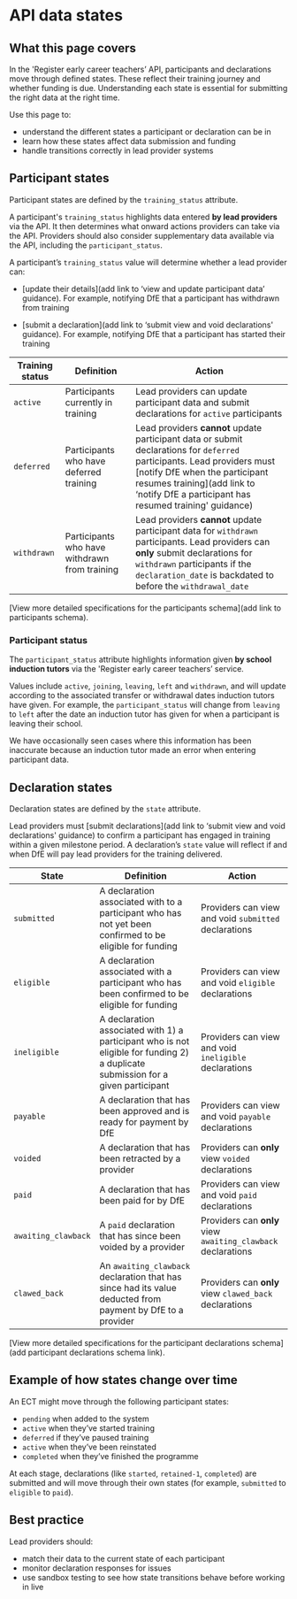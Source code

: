 # API data states 

## What this page covers  

In the 'Register early career teachers’ API, participants and declarations move through defined states. These reflect their training journey and whether funding is due. Understanding each state is essential for submitting the right data at the right time. 

Use this page to: 

* understand the different states a participant or declaration can be in
* learn how these states affect data submission and funding
* handle transitions correctly in lead provider systems 

## Participant states 

Participant states are defined by the `training_status` attribute. 

A participant's `training_status` highlights data entered **by lead providers** via the API. It then determines what onward actions providers can take via the API. Providers should also consider supplementary data available via the API, including the `participant_status`. 

A participant’s `training_status` value will determine whether a lead provider can: 

* [update their details](add link to ‘view and update participant data’ guidance). For example, notifying DfE that a participant has withdrawn from training 

* [submit a declaration](add link to ‘submit view and void declarations' guidance). For example, notifying DfE that a participant has started their training 

| Training status | Definition | Action | 
| -------- | -------- | -------- | 
| `active`     | Participants currently in training     | Lead providers can update participant data and submit declarations for `active` participants     | 
| `deferred`     | Participants who have deferred training     | Lead providers **cannot** update participant data or submit declarations for `deferred` participants. Lead providers must [notify DfE when the participant resumes training](add link to ‘notify DfE a participant has resumed training' guidance)    | 
| `withdrawn`     | Participants who have withdrawn from training     | Lead providers **cannot** update participant data for `withdrawn` participants. Lead providers can **only** submit declarations for `withdrawn` participants if the `declaration_date` is backdated to before the `withdrawal_date`    | 

[View more detailed specifications for the participants schema](add link to participants schema). 

### Participant status

The `participant_status` attribute highlights information given **by school induction tutors** via the 'Register early career teachers’ service. 

Values include `active`, `joining`, `leaving`, `left` and `withdrawn`, and will update according to the associated transfer or withdrawal dates induction tutors have given. For example, the `participant_status` will change from `leaving` to `left` after the date an induction tutor has given for when a participant is leaving their school. 

We have occasionally seen cases where this information has been inaccurate because an induction tutor made an error when entering participant data. 

## Declaration states 

Declaration states are defined by the `state` attribute. 

Lead providers must [submit declarations](add link to ‘submit view and void declarations' guidance) to confirm a participant has engaged in training within a given milestone period. A declaration’s `state` value will reflect if and when DfE will pay lead providers for the training delivered. 

| State | Definition | Action | 
| -------- | -------- | -------- | 
| `submitted`     | A declaration associated with to a participant who has not yet been confirmed to be eligible for funding    | Providers can view and void `submitted` declarations    | 
| `eligible`     | A declaration associated with a participant who has been confirmed to be eligible for funding     | Providers can view and void `eligible` declarations    | 
| `ineligible`     | A declaration associated with 1) a participant who is not eligible for funding 2) a duplicate submission for a given participant    | Providers can view and void `ineligible` declarations     | 
| `payable`     | A declaration that has been approved and is ready for payment by DfE    | Providers can view and void `payable` declarations     | 
| `voided`     | A declaration that has been retracted by a provider    | Providers can **only** view `voided` declarations   | 
| `paid`     | A declaration that has been paid for by DfE    | Providers can view and void `paid` declarations     | 
| `awaiting_clawback`     | A `paid` declaration that has since been voided by a provider    | Providers can **only** view `awaiting_clawback` declarations     | 
| `clawed_back`     | An `awaiting_clawback` declaration that has since had its value deducted from payment by DfE to a provider     | Providers can **only** view `clawed_back` declarations     | 

[View more detailed specifications for the participant declarations schema](add participant declarations schema link). 

## Example of how states change over time 

An ECT might move through the following participant states: 

* `pending` when added to the system   
* `active` when they’ve started training
* `deferred` if they’ve paused training
* `active` when they’ve been reinstated
* `completed` when they’ve finished the programme 

At each stage, declarations (like `started`, `retained-1`, `completed`) are submitted and will move through their own states (for example, `submitted` to `eligible` to `paid`). 

## Best practice 

Lead providers should:  

* match their data to the current state of each participant
* monitor declaration responses for issues
* use sandbox testing to see how state transitions behave before working in live 
